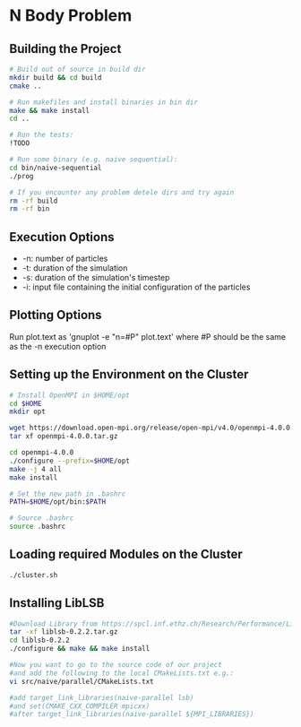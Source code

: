 # N Body Problem

## Building the Project

```bash
# Build out of source in build dir
mkdir build && cd build
cmake ..

# Run makefiles and install binaries in bin dir
make && make install
cd ..

# Run the tests:
!TODO

# Run some binary (e.g. naive sequential):
cd bin/naive-sequential
./prog

# If you encounter any problem detele dirs and try again
rm -rf build
rm -rf bin
```

## Execution Options

* -n: number of particles
* -t: duration of the simulation
* -s: duration of the simulation's timestep
* -i: input file containing the initial configuration of the particles

## Plotting Options

Run plot.text as 'gnuplot -e "n=#P" plot.text'
where #P should be the same as the -n execution option

## Setting up the Environment on the Cluster
```bash
# Install OpenMPI in $HOME/opt
cd $HOME
mkdir opt

wget https://download.open-mpi.org/release/open-mpi/v4.0/openmpi-4.0.0.tar.gz
tar xf openmpi-4.0.0.tar.gz

cd openmpi-4.0.0
./configure --prefix=$HOME/opt
make -j 4 all
make install

# Set the new path in .bashrc
PATH=$HOME/opt/bin:$PATH

# Source .bashrc
source .bashrc
```

## Loading required Modules on the Cluster
```bash
./cluster.sh
```
## Installing LibLSB
```bash
#Download Library from https://spcl.inf.ethz.ch/Research/Performance/LibLSB/
tar -xf liblsb-0.2.2.tar.gz
cd liblsb-0.2.2
./configure && make && make install

#Now you want to go to the source code of our project 
#and add the following to the local CMakeLists.txt e.g.:
vi src/naive/parallel/CMakeLists.txt

#add target_link_libraries(naive-parallel lsb) 
#and set(CMAKE_CXX_COMPILER mpicxx)
#after target_link_libraries(naive-parallel ${MPI_LIBRARIES})

```
